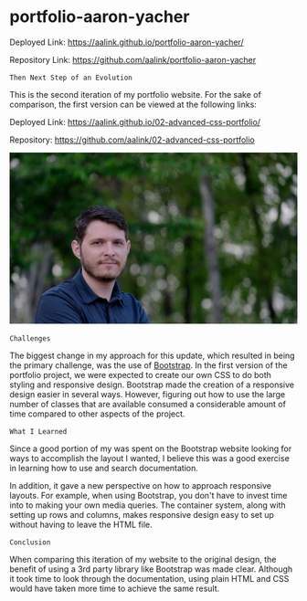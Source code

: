 # portfolio-aaron-yacher

Deployed Link: https://aalink.github.io/portfolio-aaron-yacher/

Repository Link: https://github.com/aalink/portfolio-aaron-yacher


```
Then Next Step of an Evolution
```
This is the second iteration of my portfolio website. For the sake of comparison, the first version can be viewed at the following links:

Deployed Link: https://aalink.github.io/02-advanced-css-portfolio/

Repository:  https://github.com/aalink/02-advanced-css-portfolio


![Portfolio](assets/images/aaron-yacher-portrait.jpg)

```
Challenges
```
The biggest change in my approach for this update, which resulted in being the primary challenge, was the use of [Bootstrap](https://getbootstrap.com/).  In the first version of the portfolio project, we were expected to create our own CSS to do both styling and responsive design. Bootstrap made the creation of a responsive design easier in several ways. However, figuring out how to use the large number of classes that are available consumed a considerable amount of time compared to other aspects of the project.
```
What I Learned
```
Since a good portion of my was spent on the Bootstrap website looking for ways to accomplish the layout I wanted, I believe this was a good exercise in learning how to use and search documentation.

In addition, it gave a new perspective on how to approach responsive layouts. For example, when using Bootstrap, you don't have to invest time into to making your own media queries.  The container system, along with setting up rows and columns, makes responsive design easy to set up without having to leave the HTML file.
```
Conclusion
```
When comparing this iteration of my website to the original design, the benefit of using a 3rd party library like Bootstrap was made clear. Although it took time to look through the documentation, using plain HTML and CSS would have taken more time to achieve the same result.
